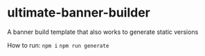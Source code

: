 # ultimate-banner-builder
A banner build template that also works to generate static versions

How to run:
`npm i`
`npm run generate`
